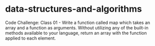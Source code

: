 # data-structures-and-algorithms
Code Challenge: Class 01
    - Write a function called map which takes an array and a function as arguments. Without utilizing any of the built-in methods available to your language, return an array with the function applied to each element.